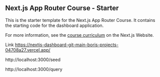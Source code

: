 ## Next.js App Router Course - Starter

This is the starter template for the Next.js App Router Course. It contains the starting code for the dashboard application.

For more information, see the [course curriculum](https://nextjs.org/learn) on the Next.js Website.

Link
https://nextjs-dashboard-git-main-boris-projects-04708a27.vercel.app/

http://localhost:3000/seed

http://localhost:3000/query

